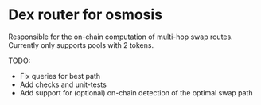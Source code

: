 # Dex router for osmosis

Responsible for the on-chain computation of multi-hop swap routes.
Currently only supports pools with 2 tokens.

TODO:
 * Fix queries for best path
 * Add checks and unit-tests
 * Add support for (optional) on-chain detection of the optimal swap path